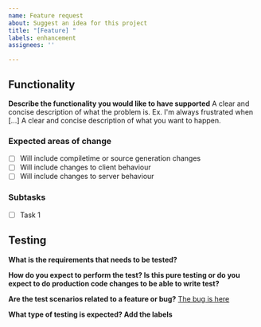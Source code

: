 ```yaml
---
name: Feature request
about: Suggest an idea for this project
title: "[Feature] "
labels: enhancement
assignees: ''

---
```

## Functionality
**Describe the functionality you would like to have supported**
A clear and concise description of what the problem is. Ex. I'm always frustrated when [...]
A clear and concise description of what you want to happen.

### Expected areas of change
- [ ] Will include compiletime or source generation changes
- [ ] Will include changes to client behaviour
- [ ] Will include changes to server behaviour

### Subtasks
- [ ] Task 1

## Testing 
**What is the requirements that needs to be tested?**


**How do you expect to perform the test? Is this pure testing or do you expect to do production code changes to be able to write test?**


**Are the test scenarios related to a feature or bug?**
[The bug is here](url)

**What type of testing is expected? Add the labels**
